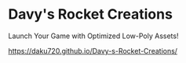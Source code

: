 # Davy's Rocket Creations
Launch Your Game with Optimized Low-Poly Assets!

https://daku720.github.io/Davy-s-Rocket-Creations/
